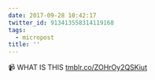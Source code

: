 ```yaml
---
date: 2017-09-28 10:42:17
twitter_id: 913413558314119168
tags:
  - micropost
title: ''
---
```


📹 WHAT IS THIS [tmblr.co/ZOHrOy2QSKiut](https://tmblr.co/ZOHrOy2QSKiut)
